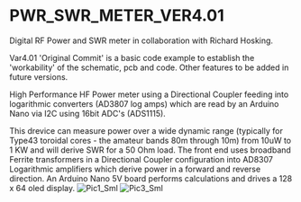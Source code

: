 # PWR_SWR_METER_VER4.01

Digital RF Power and SWR meter in collaboration with Richard Hosking.

Var4.01 'Original Commit' is a basic code example to establish the 'workability' of the schematic, pcb and code. Other features to be added in future versions.

High Performance HF Power meter using a Directional Coupler feeding into logarithmic converters (AD3807 log amps) which are read by an Arduino Nano via I2C using 16bit ADC's (ADS1115).

This drevice can measure power over a wide dynamic range (typically for Type43 toroidal cores - the amateur bands 80m through 10m) from 10uW to 1 KW and will derive SWR for a 50 Ohm load. The front end uses broadband Ferrite transformers in a Directional Coupler configuration into AD8307 Logarithmic amplifiers which derive power in a forward and reverse direction. An Arduino Nano 5V board performs calculations and drives a 128 x 64 oled display.
![Pic1_Sml](https://github.com/fdxrate/PWR_SWR_METER_VER4.01/assets/8214848/0f080a8d-94ac-4483-9b44-838d74fa4973)
![Pic3_Sml](https://github.com/fdxrate/PWR_SWR_METER_VER4.01/assets/8214848/a5d977e3-e476-466d-b278-bd86cc66f4f4)
